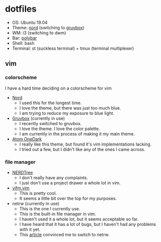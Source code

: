 
# dotfiles

- OS: Ubuntu 19.04
- Theme: [nord](https://www.nordtheme.com/) (switching to [gruvbox](https://github.com/morhetz/gruvbox))
- WM: i3 (switching to dwm)
- Bar: [polybar](https://github.com/polybar/polybar/)
- Shell: bash
- Terminal: st (suckless terminal) + tmux (terminal multiplexer)

## vim

### colorscheme

I have a hard time deciding on a colorscheme for vim

- [Nord](https://www.nordtheme.com/)
	- I used this for the longest time.
	- I love the theme, but there was just too much blue.
	- I am trying to reduce my exposure to blue light.
- [Gruvbox](https://github.com/morhetz/gruvbox) (currently in use)
	- I recently switched to gruvbox.
	- I love the theme. I love the color palette.
	- I am currently in the process of making it my main theme.
- [Atom OneDark](https://github.com/joshdick/onedark.vim)
	- I really like this theme, but found it's vim implementations lacking.
	- I tried out a few, but I didn't like any of the ones I came across.

### file manager

- [NERDTree](https://github.com/scrooloose/nerdtree)
	- I don't really have any complaints.
	- I just don't use a project drawer a whole lot in vim.
- [vifm.vim](https://github.com/vifm/vifm.vim)
	- This is pretty cool.
	- It seems a little bit over the top for my purposes.
- netrw (currently in use)
	- This is the one I currently use.
	- This is the built-in file manager in vim.
	- I haven't used it a whole lot, but it seems acceptable so far.
	- I have heard that it has a lot of bugs, but I haven't had any problems with it yet.
	- This [article](https://shapeshed.com/vim-netrw/) convinced me to switch to netrw.

